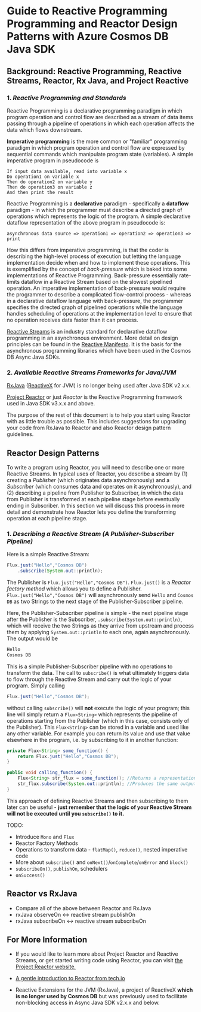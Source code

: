 # Guide to Reactive Programming Programming and Reactor Design Patterns with Azure Cosmos DB Java SDK

## Background: Reactive Programming, Reactive Streams, Reactor, Rx Java, and Project Reactive

### 1. ***Reactive Programming and Standards***

Reactive Programming is a declarative programming paradigm in which program operation and control flow are described as a stream of data items passing through a pipeline of operations in which each operation affects the data which flows downstream.

**Imperative programming** is the more common or "familiar" programming paradigm in which program operation and control flow are expressed by sequential commands which manipulate program state (variables). A simple imperative program in pseudocode is

    If input data available, read into variable x
    Do operation1 on variable x
    Then do operation2 on variable y
    Then do operation3 on variable z
    And then print the result

Reactive Programming is a **declarative** paradigm - specifically a **dataflow** paradigm - in which the programmer must describe a directed graph of operations which represents the logic of the program. A simple declarative dataflow representation of the above program in pseudocode is:

    asynchronous data source => operation1 => operation2 => operation3 => print

How this differs from imperative programming, is that the coder is describing the high-level process of execution but letting the language implementation decide when and how to implement these operations. This is exemplified by the concept of *back-pressure* which is baked into some implementations of Reactive Programming. Back-pressure essentially rate-limits dataflow in a Reactive Stream based on the slowest pipelined operation. An imperative implementation of back-pressure would require the programmer to describe a complicated flow-control process - whereas in a declarative dataflow language with back-pressure, the programmer specifies the directed graph of pipelined operations while the language handles scheduling of operations at the implementation level to ensure that no operation receives data faster than it can process.

[Reactive Streams](http://www.reactive-streams.org/) is an industry standard for declarative dataflow programming in an asynchronous environment. More detail on design principles can be found in the [Reactive Manifesto](https://www.reactivemanifesto.org/). It is the basis for the asynchronous programming libraries which have been used in the Cosmos DB Async Java SDKs.

### 2. ***Available Reactive Streams Frameworks for Java/JVM***
[RxJava](https://github.com/ReactiveX/RxJava) ([ReactiveX](reactivex.io/) for JVM) is no longer being used after Java SDK v2.x.x.

[Project Reactor](https://projectreactor.io/) or just *Reactor* is the Reactive Programming framework used in Java SDK v3.x.x and above.

The purpose of the rest of this document is to help you start using Reactor with as little trouble as possible. This includes suggestions for upgrading your code from RxJava to Reactor and also Reactor design pattern guidelines.

## Reactor Design Patterns

To write a program using Reactor, you will need to describe one or more Reactive Streams. In typical uses of Reactor, you describe a stream
by (1) creating a *Publisher* (which originates data asynchronously) and a *Subscriber* (which consumes data and operates on it asynchronously), and (2)
describing a pipeline from Publisher to Subscriber, in which the data from Publisher is transformed at each pipeline stage before eventually
ending in Subscriber. In this section we will discuss this process in more detail and demonstrate how Reactor lets you define the transforming operation at each
pipeline stage.

### 1. ***Describing a Reactive Stream (A Publisher-Subscriber Pipeline)***

Here is a simple Reactive Stream:

```java
Flux.just("Hello","Cosmos DB")
    .subscribe(System.out::println);
```

The Publisher is ``` Flux.just("Hello","Cosmos DB") ```. ```Flux.just()``` is a *Reactor factory method* which allows you to define a Publisher.
``` Flux.just("Hello","Cosmos DB") ``` will asynchronously send ```Hello``` and ```Cosmos DB``` as two Strings to the next stage of the Publisher-Subscriber
pipeline.

Here, the Publisher-Subscriber pipeline is simple - the next pipeline stage after the Publisher is the Subscriber, ```.subscribe(System.out::println)```, which
will receive the two Strings as they arrive from upstream and process them by applying ```System.out::println``` to each one, again asynchronously.
The output would be

```java
Hello
Cosmos DB
```

This is a simple Publisher-Subscriber pipeline with no operations to transform the data.
The call to ```subscribe()``` is what ultimately triggers data to flow through the Reactive Stream
and carry out the logic of your program. Simply calling

```java
Flux.just("Hello","Cosmos DB");
```

without calling ```subscribe()``` will **not** execute the logic of your program; this line will simply return a ```Flux<String>``` which represents
the pipeline of operations starting from the Publisher (which in this case, consists only of the Publisher). This ```Flux<String>``` can be stored in a
variable and used like any other variable. For example you can return its value and use that value elsewhere in the program, i.e. by subscribing to it in another function:

```java
private Flux<String> some_function() {
    return Flux.just("Hello","Cosmos DB");
}

public void calling_function() {
    Flux<String> str_flux = some_function(); //Returns a representation of a Reactive Stream
    str_flux.subscribe(System.out::println); //Produces the same output as the original example, by subscribing to the Reactive Stream
}
```

This approach of defining Reactive Streams and then subscribing to them later can be useful - **just remember that the logic of your Reactive Stream will
not be executed until you ```subscribe()``` to it.**

TODO:
* Introduce ```Mono``` and ```Flux```
* Reactor Factory Methods
* Operations to transform data - ```flatMap()```, ```reduce()```, nested imperative code
* More about ```subscribe()``` and ```onNext()```/```onComplete```/```onError``` and ```block()```
* ```subscribeOn()```, ```publishOn```, schedulers
* ```onSuccess()```

## Reactor vs RxJava

* Compare all of the above between Reactor and RxJava
* rxJava observeOn <-> reactive stream publishOn
* rxJava subscribeOn <-> reactive stream subscribeOn

## For More Information

* If you would like to learn more about Project Reactor and Reactive Streams, or get started writing code using Reactor, you can visit [the Project Reactor website.](https://projectreactor.io/)

* [A gentle introduction to Reactor from tech.io](https://tech.io/playgrounds/929/reactive-programming-with-reactor-3/Intro)

* Reactive Extensions for the JVM (RxJava), a project of ReactiveX **which is no longer used by Cosmos DB** but was previously used to facilitate non-blocking access in Async Java SDK v2.x.x and below.
